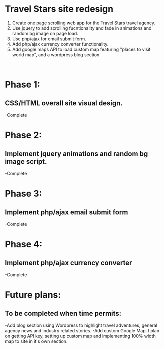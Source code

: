 <h1>Travel Stars site redesign</h1>

1. Create one page scrolling web app for the Travel Stars travel agency.
2. Use jquery to add scrolling fucntionality and fade in animations and random bg image on page load.
3. Use php/ajax for email submit form.
4. Add php/ajax currency converter functionality.
5. Add google maps API to load custom map featuring "places to visit world map", and a wordpress blog section.
<br>
<h1>Phase 1:</h1>
<h2>CSS/HTML overall site visual design.</h2>
-Complete

<h1>Phase 2:</h1>
<h2>Implement jquery animations and random bg image script.</h2>
-Complete

<h1>Phase 3:</h1>
<h2>Implement php/ajax email submit form</h2>
-Complete

<h1>Phase 4:</h1>
<h2>Implement php/ajax currency converter</h2>
-Complete


<h1>Future plans:</h1>
<h2>To be completed when time permits:</h2>
-Add blog section using Wordpress to highlight travel adventures, general agency news and industry related stories.
-Add custom Google Map. I plan on getting API key, setting up custom map and implementing 100% width map to site in it's own section.
